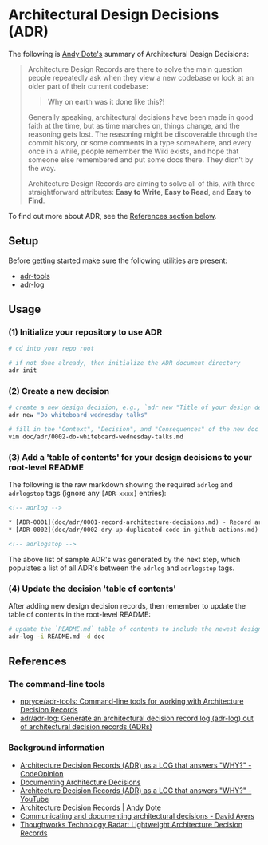 # Architectural Design Decisions (ADR)

The following is [Andy Dote's](https://andydote.co.uk/2019/06/29/architecture-decision-records/) summary of Architectural Design Decisions:

> Architecture Design Records are there to solve the main question people repeatedly ask when they view a new codebase or look at an older part of their current codebase:
>
> > Why on earth was it done like this?!
>
> Generally speaking, architectural decisions have been made in good faith at the time, but as time marches on, things change, and the reasoning gets lost. The reasoning might be discoverable through the commit history, or some comments in a type somewhere, and every once in a while, people remember the Wiki exists, and hope that someone else remembered and put some docs there. They didn’t by the way.
>
> Architecture Design Records are aiming to solve all of this, with three straightforward attributes: **Easy to Write**, **Easy to Read**, and **Easy to Find**.

To find out more about ADR, see the [References section below](#references).

## Setup

Before getting started make sure the following utilities are present:

* [adr-tools](https://github.com/npryce/adr-tools)
* [adr-log](https://github.com/adr/adr-log)

## Usage

### (1) Initialize your repository to use ADR

```bash
# cd into your repo root

# if not done already, then initialize the ADR document directory
adr init
```

### (2) Create a new decision

```bash
# create a new design decision, e.g., `adr new "Title of your design decision"`
adr new "Do whiteboard wednesday talks" 

# fill in the "Context", "Decision", and "Consequences" of the new doc
vim doc/adr/0002-do-whiteboard-wednesday-talks.md
```

### (3) Add a 'table of contents' for your design decisions to your root-level README

The following is the raw markdown showing the required `adrlog` and `adrlogstop` tags (ignore any `[ADR-xxxx]` entries):

```html
<!-- adrlog -->

* [ADR-0001](doc/adr/0001-record-architecture-decisions.md) - Record architecture decisions
* [ADR-0002](doc/adr/0002-dry-up-duplicated-code-in-github-actions.md) - Dry up duplicated code in github actions

<!-- adrlogstop -->
```

The above list of sample ADR's was generated by the next step, which populates a list of all ADR's between the `adrlog` and `adrlogstop` tags.

### (4) Update the decision 'table of contents'

After adding new design decision records, then remember to update the table of contents in the root-level README:

```bash
# update the `README.md` table of contents to include the newest design decision
adr-log -i README.md -d doc
```

## References

### The command-line tools

* [npryce/adr-tools: Command-line tools for working with Architecture Decision Records](https://github.com/npryce/adr-tools)
* [adr/adr-log: Generate an architectural decision record log (adr-log) out of architectural decision records (ADRs)](https://github.com/adr/adr-log)

### Background information

* [Architecture Decision Records (ADR) as a LOG that answers "WHY?" - CodeOpinion](https://codeopinion.com/architecture-decision-records-adr-as-a-log-that-answers-why/)
* [Documenting Architecture Decisions](https://www.cognitect.com/blog/2011/11/15/documenting-architecture-decisions)
* [Architecture Decision Records (ADR) as a LOG that answers "WHY?" - YouTube](https://www.youtube.com/watch?v=6H6zfCNeqek)
* [Architecture Decision Records | Andy Dote](https://andydote.co.uk/2019/06/29/architecture-decision-records/)
* [Communicating and documenting architectural decisions - David Ayers](https://www.youtube.com/watch?v=rwfXkSjFhzc)
* [Thoughworks Technology Radar: Lightweight Architecture Decision Records](https://www.thoughtworks.com/radar/techniques/lightweight-architecture-decision-records)

